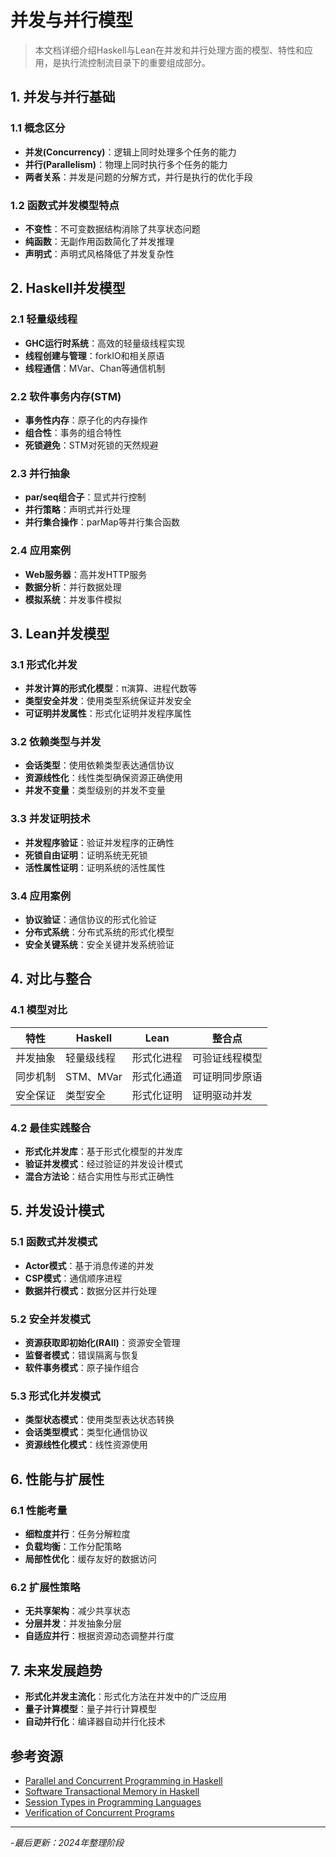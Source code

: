# 并发与并行模型

> 本文档详细介绍Haskell与Lean在并发和并行处理方面的模型、特性和应用，是执行流控制流目录下的重要组成部分。

## 1. 并发与并行基础

### 1.1 概念区分

- **并发(Concurrency)**：逻辑上同时处理多个任务的能力
- **并行(Parallelism)**：物理上同时执行多个任务的能力
- **两者关系**：并发是问题的分解方式，并行是执行的优化手段

### 1.2 函数式并发模型特点

- **不变性**：不可变数据结构消除了共享状态问题
- **纯函数**：无副作用函数简化了并发推理
- **声明式**：声明式风格降低了并发复杂性

## 2. Haskell并发模型

### 2.1 轻量级线程

- **GHC运行时系统**：高效的轻量级线程实现
- **线程创建与管理**：forkIO和相关原语
- **线程通信**：MVar、Chan等通信机制

### 2.2 软件事务内存(STM)

- **事务性内存**：原子化的内存操作
- **组合性**：事务的组合特性
- **死锁避免**：STM对死锁的天然规避

### 2.3 并行抽象

- **par/seq组合子**：显式并行控制
- **并行策略**：声明式并行处理
- **并行集合操作**：parMap等并行集合函数

### 2.4 应用案例

- **Web服务器**：高并发HTTP服务
- **数据分析**：并行数据处理
- **模拟系统**：并发事件模拟

## 3. Lean并发模型

### 3.1 形式化并发

- **并发计算的形式化模型**：π演算、进程代数等
- **类型安全并发**：使用类型系统保证并发安全
- **可证明并发属性**：形式化证明并发程序属性

### 3.2 依赖类型与并发

- **会话类型**：使用依赖类型表达通信协议
- **资源线性化**：线性类型确保资源正确使用
- **并发不变量**：类型级别的并发不变量

### 3.3 并发证明技术

- **并发程序验证**：验证并发程序的正确性
- **死锁自由证明**：证明系统无死锁
- **活性属性证明**：证明系统的活性属性

### 3.4 应用案例

- **协议验证**：通信协议的形式化验证
- **分布式系统**：分布式系统的形式化模型
- **安全关键系统**：安全关键并发系统验证

## 4. 对比与整合

### 4.1 模型对比

| 特性 | Haskell | Lean | 整合点 |
|-----|---------|------|-------|
| 并发抽象 | 轻量级线程 | 形式化进程 | 可验证线程模型 |
| 同步机制 | STM、MVar | 形式化通道 | 可证明同步原语 |
| 安全保证 | 类型安全 | 形式化证明 | 证明驱动并发 |

### 4.2 最佳实践整合

- **形式化并发库**：基于形式化模型的并发库
- **验证并发模式**：经过验证的并发设计模式
- **混合方法论**：结合实用性与形式正确性

## 5. 并发设计模式

### 5.1 函数式并发模式

- **Actor模式**：基于消息传递的并发
- **CSP模式**：通信顺序进程
- **数据并行模式**：数据分区并行处理

### 5.2 安全并发模式

- **资源获取即初始化(RAII)**：资源安全管理
- **监督者模式**：错误隔离与恢复
- **软件事务模式**：原子操作组合

### 5.3 形式化并发模式

- **类型状态模式**：使用类型表达状态转换
- **会话类型模式**：类型化通信协议
- **资源线性化模式**：线性资源使用

## 6. 性能与扩展性

### 6.1 性能考量

- **细粒度并行**：任务分解粒度
- **负载均衡**：工作分配策略
- **局部性优化**：缓存友好的数据访问

### 6.2 扩展性策略

- **无共享架构**：减少共享状态
- **分层并发**：并发抽象分层
- **自适应并行**：根据资源动态调整并行度

## 7. 未来发展趋势

- **形式化并发主流化**：形式化方法在并发中的广泛应用
- **量子计算模型**：量子并行计算模型
- **自动并行化**：编译器自动并行化技术

## 参考资源

- [Parallel and Concurrent Programming in Haskell](https://simonmar.github.io/pages/pcph.html)
- [Software Transactional Memory in Haskell](https://hackage.haskell.org/package/stm)
- [Session Types in Programming Languages](https://sessions.rust-lang.org/)
- [Verification of Concurrent Programs](https://lean-forward.github.io/)

---

-*最后更新：2024年整理阶段*
